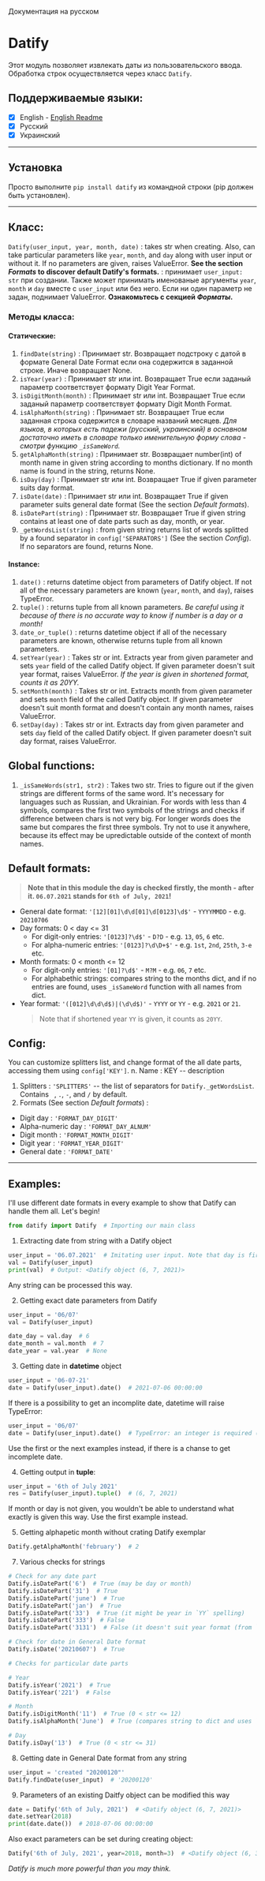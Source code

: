 Документация на русском
# Datify
Этот модуль позволяет извлекать даты из пользовательского ввода.
Обработка строк осуществляется через класс `Datify`.
## Поддерживаемые языки: 
- [x] English  -  [English Readme](README.md) 
- [x] Русский
- [x] Украинский

---
## Установка
Просто выполните `pip install datify` из командной строки (pip должен быть установлен).

---

## Класс:
` Datify(user_input, year, month, date) ` : takes str when creating. Also, can take particular parameters like `year`, `month`, and `day` along with user input or without it. If no parameters are given, raises ValueError. **See the section *Formats* to discover default Datify's formats.**
: принимает `user_input: str` при создании. Также может принимать именованые аргументы `year`, `month` и `day` вместе с `user_input` или без него. Если ни один параметр не задан, поднимает ValueError. **Ознакомьтесь с секцией *Форматы*.**
### Методы класса:
  #### Статические:
  1. `findDate(string)` : Принимает str. Возвращает подстроку с датой в формате General Date Format если она содержится в заданной строке. Иначе возвращает None.
  2. `isYear(year)` : Принимает str или int. Возвращает True если заданый параметр соответствует формату Digit Year Format.
  3. `isDigitMonth(month)` : Принимает str или int. Возвращает True если заданый параметр соответствует формату Digit Month Format.
  4. `isAlphaMonth(string)` : Принимает str. Возвращает True если заданная строка содержится в словаре названий месяцев. *Для языков, в которых есть падежи (русский, украинский) в основном достаточно иметь в словаре только именительную форму слова - смотри функцию `_isSameWord`.*
  5. `getAlphaMonth(string)` :  Принимает str. Возвращает number(int) of month name in given string according to months dictionary. If no month name is found in the string, returns None.
  6. `isDay(day)` : Принимает str или int. Возвращает True if given parameter suits day format.
  7. `isDate(date)` : Принимает str или int. Возвращает True if given parameter suits general date format (See the section *Default formats*).
  8. `isDatePart(string)` : Принимает str. Возвращает True if given string contains at least one of date parts such as day, month, or year.
  9. `_getWordsList(string)` : from given string returns list of words splitted by a found separator in `config['SEPARATORS']` (See the section *Config*). If no separators are found, returns None.

  #### Instance:
  1. `date()` : returns datetime object from parameters of Datify object. If not all of the necessary parameters are known (`year`, `month`, and `day`), raises TypeError.
  2. `tuple()` : returns tuple from all known parameters. *Be careful using it because of there is no accurate way to know if number is a day or a month!*
  3. `date_or_tuple()` : returns datetime object if all of the necessary parameters are known, otherwise returns tuple from all known parameters.
  4. `setYear(year)` : Takes str or int. Extracts year from given parameter and sets `year` field of the called Datify object. If given parameter doesn't suit year format, raises ValueError. *If the year is given in shortened format, counts it as 20YY.*
  5. `setMonth(month)` : Takes str or int. Extracts month from given parameter and sets `month` field of the called Datify object. If given parameter doesn't suit month format and doesn't contain any month names, raises ValueError.
  6. `setDay(day)` : Takes str or int. Extracts day from given parameter and sets `day` field of the called Datify object. If given parameter doesn't suit day format, raises ValueError.

## Global functions:
1. `_isSameWords(str1, str2)` : Takes two str. Tries to figure out if the given strings are different forms of the same word. It's necessary for languages such as Russian, and Ukrainian. For words with less than 4 symbols, compares the first two symbols of the strings and checks if difference between chars is not very big. For longer words does the same but compares the first three symbols. Try not to use it anywhere, because its effect may be upredictable outside of the context of month names.

## Default formats:
> **Note that in this module the day is checked firstly, the month - after it. `06.07.2021` stands for `6th of July, 2021`!**
- General date format:
  `'[12][01]\d\d[01]\d[0123]\d$'` - `YYYYMMDD` - e.g. `20210706`
- Day formats:
  0 < day <= 31
  - For digit-only entries: `'[0123]?\d$'` - `D?D` - e.g. `13`, `05`, `6` etc.
  - For alpha-numeric entries: `'[0123]?\d\D+$'` - e.g. `1st`, `2nd`, `25th`, `3-е` etc.
- Month formats:
  0 < month <= 12
  - For digit-only entries: `'[01]?\d$'` - `M?M` - e.g. `06`, `7` etc.
  - For alphabethic strings: compares string to the months dict, and if no entries are found, uses `_isSameWord` function with all names from dict.
- Year format:
  `'([012]\d\d\d$)|(\d\d$)'` - `YYYY` or `YY` - e.g. `2021` or `21`.
  > Note that if shortened year `YY` is given, it counts as `20YY`.

## Config:
You can customize splitters list, and change format of the all date parts, accessing them using `config['KEY']`.
n. Name : KEY -- description
1. Splitters : `'SPLITTERS'` -- the list of separators for `Datify._getWordsList`. Contains ` `, `.`, `-`, and `/` by default.
2. Formats (See section *Default formats*) :
  - Digit day : `'FORMAT_DAY_DIGIT'`
  - Alpha-numeric day : `'FORMAT_DAY_ALNUM'`
  - Digit month : `'FORMAT_MONTH_DIGIT'`
  - Digit year : `'FORMAT_YEAR_DIGIT'`
  - General date : `'FORMAT_DATE'`

---

## Examples:
I'll use different date formats in every example to show that Datify can handle them all. Let's begin!
```python
from datify import Datify  # Importing our main class
```
1. Extracting date from string with a Datify object
```python
user_input = '06.07.2021'  # Imitating user input. Note that day is first!
val = Datify(user_input)
print(val)  # Output: <Datify object (6, 7, 2021)>
```
Any string can be processed this way.

2. Getting exact date parameters from Datify
```python
user_input = '06/07'
val = Datify(user_input)

date_day = val.day  # 6
date_month = val.month  # 7
date_year = val.year  # None
```

3. Getting date in **datetime** object
```python
user_input = '06-07-21'
date = Datify(user_input).date()  # 2021-07-06 00:00:00
```
If there is a possibility to get an incomplite date, datetime will raise TypeError:
```python
user_input = '06/07'
date = Datify(user_input).date()  # TypeError: an integer is required (got type NoneType)
```
Use the first or the next examples instead, if there is a chanse to get incomplete date.

4. Getting output in **tuple**:
```python
user_input = '6th of July 2021'
res = Datify(user_input).tuple()  # (6, 7, 2021)
```
If month or day is not given, you wouldn't be able to understand what exactly is given this way. Use the first example instead.

5. Getting alphapetic month without crating Datify exemplar
```python
Datify.getAlphaMonth('february')  # 2
```
7. Various checks for strings
```python
# Check for any date part
Datify.isDatePart('6')  # True (may be day or month)
Datify.isDatePart('31')  # True
Datify.isDatePart('june')  # True
Datify.isDatePart('jan')  # True
Datify.isDatePart('33')  # True (it might be year in `YY` spelling)
Datify.isDatePart('333')  # False
Datify.isDatePart('3131')  # False (it doesn't suit year format (from `10YY` to `21YY`))

# Check for date in General Date format
Datify.isDate('20210607')  # True

# Checks for particular date parts

# Year
Datify.isYear('2021')  # True
Datify.isYear('221')  # False

# Month
Datify.isDigitMonth('11')  # True (0 < str <= 12)
Datify.isAlphaMonth('June')  # True (compares string to dict and uses `_isSameWord` function

# Day
Datify.isDay('13')  # True (0 < str <= 31)
```

8. Getting date in General Date format from any string
```python
user_input = 'created "20200120"'
Datify.findDate(user_input)  # '20200120'
```

9. Parameters of an existing Daitfy object can be modified this way
```python
date = Datify('6th of July, 2021')  # <Datify object (6, 7, 2021)>
date.setYear(2018)
print(date.date())  # 2018-07-06 00:00:00
```
Also exact parameters can be set during creating object:
```python
Datify('6th of July, 2021', year=2018, month=3)  # <Datify object (6, 3, 2018)>
```

*Datify is much more powerful than you may think.*
